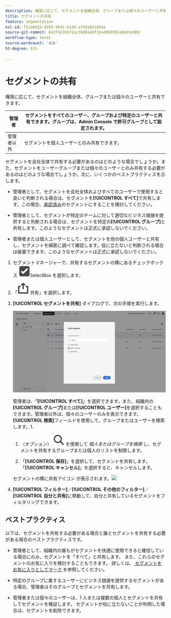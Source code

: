 ```yaml
---
description: 権限に応じて、セグメントを組織全体、グループまたは個々のユーザーと共有できます。
title: セグメントの共有
feature: Segmentation
exl-id: f51a0d1b-d293-4b41-b1dd-a79da841d94a
source-git-commit: 842f4226572ac38d01ddf16ad0b9991abbd3e906
workflow-type: tm+mt
source-wordcount: '426'
ht-degree: 61%

---
```


# セグメントの共有

権限に応じて、セグメントを組織全体、グループまたは個々のユーザーと共有できます。

| 管理者 | セグメントをすべてのユーザー、グループおよび特定のユーザーと共有できます。グループは、Admin Console で許可グループとして設定されます。 |
|---|---|
| 管理者以外 | セグメントを個人ユーザーとのみ共有できます。 |

セグメントを会社全体で共有する必要があるのはどのような場合でしょうか。また、セグメントをユーザーグループまたは個々のユーザーとのみ共有する必要があるのはどのような場合でしょうか。次に、いくつかのベストプラクティスを示します。

* 管理者として、セグメントを会社全体およびすべてのユーザーで使用すると良いと判断される場合は、セグメントを&#x200B;**[!UICONTROL すべて]**&#x200B;で共有します。この場合、[承認済み](/help/components/segmentation/segmentation-workflow/seg-approve.md)のセグメントにすることを検討してください。

* 管理者として、セグメントが特定のチームに対して適切なビジネス価値を提供すると判断される場合は、セグメントを特定の&#x200B;**[!UICONTROL グループ]**&#x200B;と共有します。このようなセグメントは正式に承認しないでください。
* 管理者または個人ユーザーとして、セグメントを他の個人ユーザーと共有し、セグメントを綿密に調べて確認します。役に立たないと判断される場合は破棄できます。このようなセグメントは正式に承認しないでください。

1. セグメントマネージャーで、共有するセグメントの横にあるチェックボックス ![&#128279;](/help/assets/icons/SelectBox.svg)SelectBox を選択します。
1. 「![ 共有 ](/help/assets/icons/Share.svg) 共有」を選択します。
1. **[!UICONTROL セグメントを共有]** ダイアログで、次の手順を実行します。

   ![セグメントの共有](assets/share-segments-dialog.png)

   管理者は、「**[!UICONTROL すべて]**」を選択できます。また、組織内の&#x200B;**[!UICONTROL グループ]**&#x200B;または&#x200B;**[!UICONTROL ユーザー]**&#x200B;を選択することもできます。管理者以外は、個々のユーザーのみを表示できます。**[!UICONTROL 検索]**&#x200B;フィールドを使用して、グループまたはユーザーを検索します。1.

   1. （オプション） ![ 検索 ](/help/assets/icons/Search.svg) を使用して *個人またはグループを検索* し、セグメントを共有するグループまたは個人のリストを制限します。

   1. 「**[!UICONTROL 保存]**」を選択して、セグメントを共有します。 「**[!UICONTROL キャンセル]**」を選択すると、キャンセルします。




   セグメントの横に共有アイコン  が表示されます。![](https://spectrum.adobe.com/static/icons/workflow_18/Smock_Share_18_N.svg)

1. **[!UICONTROL フィルター]**／**[!UICONTROL その他のフィルター]**／**[!UICONTROL 自分と共有]**&#x200B;に移動して、自分と共有しているセグメントをフィルタリングできます。

## ベストプラクティス

以下は、セグメントを共有する必要がある場合と誰とセグメントを共有する必要がある場合のベストプラクティスです。

* 管理者として、組織内の誰もがセグメントを快適に使用できると確信している場合にのみ、セグメントを「すべて」と共有します。 また、これらのセグメントのお気に入りを検討することもできます。 詳しくは、[ セグメントをお気に入りとしてマーク ](t-seg-favorite.md) を参照してください。

* 特定のグループに属するユーザーにビジネス価値を提供するセグメントがある場合、管理者はそのグループとセグメントを共有します。

* 管理者または個々のユーザーは、1 人または複数の個人とセグメントを共有してセグメントを検証します。 セグメントが役に立たないことが判明した場合は、セグメントを削除できます。
